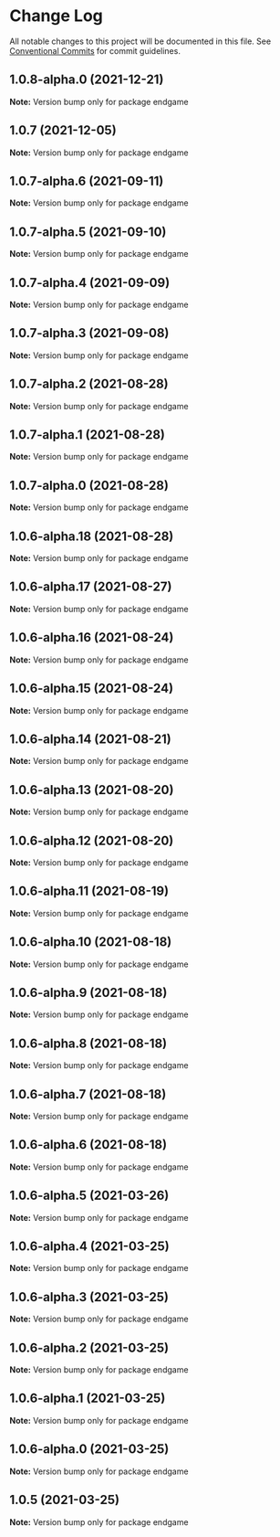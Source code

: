 # Change Log

All notable changes to this project will be documented in this file.
See [Conventional Commits](https://conventionalcommits.org) for commit guidelines.

## 1.0.8-alpha.0 (2021-12-21)

**Note:** Version bump only for package endgame





## 1.0.7 (2021-12-05)

**Note:** Version bump only for package endgame





## 1.0.7-alpha.6 (2021-09-11)

**Note:** Version bump only for package endgame





## 1.0.7-alpha.5 (2021-09-10)

**Note:** Version bump only for package endgame





## 1.0.7-alpha.4 (2021-09-09)

**Note:** Version bump only for package endgame





## 1.0.7-alpha.3 (2021-09-08)

**Note:** Version bump only for package endgame





## 1.0.7-alpha.2 (2021-08-28)

**Note:** Version bump only for package endgame





## 1.0.7-alpha.1 (2021-08-28)

**Note:** Version bump only for package endgame





## 1.0.7-alpha.0 (2021-08-28)

**Note:** Version bump only for package endgame

## 1.0.6-alpha.18 (2021-08-28)

**Note:** Version bump only for package endgame

## 1.0.6-alpha.17 (2021-08-27)

**Note:** Version bump only for package endgame

## 1.0.6-alpha.16 (2021-08-24)

**Note:** Version bump only for package endgame

## 1.0.6-alpha.15 (2021-08-24)

**Note:** Version bump only for package endgame

## 1.0.6-alpha.14 (2021-08-21)

**Note:** Version bump only for package endgame

## 1.0.6-alpha.13 (2021-08-20)

**Note:** Version bump only for package endgame

## 1.0.6-alpha.12 (2021-08-20)

**Note:** Version bump only for package endgame

## 1.0.6-alpha.11 (2021-08-19)

**Note:** Version bump only for package endgame

## 1.0.6-alpha.10 (2021-08-18)

**Note:** Version bump only for package endgame

## 1.0.6-alpha.9 (2021-08-18)

**Note:** Version bump only for package endgame

## 1.0.6-alpha.8 (2021-08-18)

**Note:** Version bump only for package endgame

## 1.0.6-alpha.7 (2021-08-18)

**Note:** Version bump only for package endgame

## 1.0.6-alpha.6 (2021-08-18)

**Note:** Version bump only for package endgame

## 1.0.6-alpha.5 (2021-03-26)

**Note:** Version bump only for package endgame

## 1.0.6-alpha.4 (2021-03-25)

**Note:** Version bump only for package endgame

## 1.0.6-alpha.3 (2021-03-25)

**Note:** Version bump only for package endgame

## 1.0.6-alpha.2 (2021-03-25)

**Note:** Version bump only for package endgame

## 1.0.6-alpha.1 (2021-03-25)

**Note:** Version bump only for package endgame

## 1.0.6-alpha.0 (2021-03-25)

**Note:** Version bump only for package endgame

## 1.0.5 (2021-03-25)

**Note:** Version bump only for package endgame
